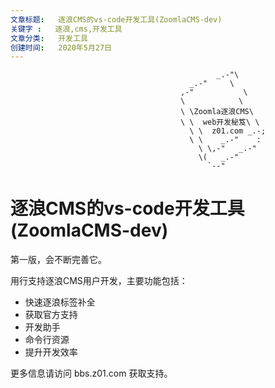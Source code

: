```yaml
---
文章标题:	逐浪CMS的vs-code开发工具(ZoomlaCMS-dev)
关键字 :	逐浪,cms,开发工具 
文章分类:	开发工具
创建时间:	2020年5月27日
---
```


                                                  _.-"\
                                            _.-"     \
                                          ,-"           \
                                          \            \
                                          \ \Zoomla逐浪CMS\
                                          \ \  web开发秘笈\ \
                                            \ \  z01.com _.-;
                                            \ \    _.-"    :
                                              \ \,-"   _.-"
                                              \(   _.-"
                                                `--"



# 逐浪CMS的vs-code开发工具(ZoomlaCMS-dev)

第一版，会不断完善它。

用行支持逐浪CMS用户开发，主要功能包括：
- 快速逐浪标签补全
- 获取官方支持
- 开发助手
- 命令行资源
- 提升开发效率

更多信息请访问 bbs.z01.com 获取支持。
